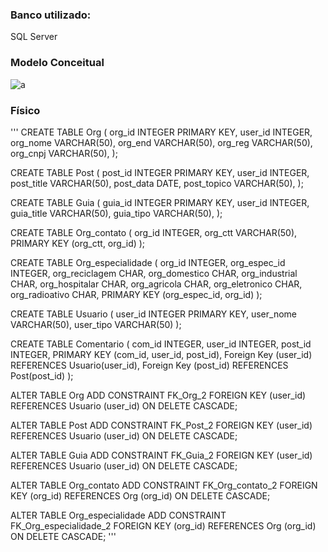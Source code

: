 ### Banco utilizado: 
SQL Server

### Modelo Conceitual
![a](/conceitual.png)

### Físico
'''
CREATE TABLE Org (
    org_id INTEGER PRIMARY KEY,
    user_id INTEGER,
    org_nome VARCHAR(50),
    org_end VARCHAR(50),
    org_reg VARCHAR(50),
    org_cnpj VARCHAR(50),
);

CREATE TABLE Post (
    post_id INTEGER PRIMARY KEY,
    user_id INTEGER,
    post_title VARCHAR(50),
    post_data DATE,
    post_topico VARCHAR(50),
);

CREATE TABLE Guia (
    guia_id INTEGER PRIMARY KEY,
    user_id INTEGER,
    guia_title VARCHAR(50),
    guia_tipo VARCHAR(50),
);

CREATE TABLE Org_contato (
    org_id INTEGER,
    org_ctt VARCHAR(50),
    PRIMARY KEY (org_ctt, org_id)
);

CREATE TABLE Org_especialidade (
    org_id INTEGER,
    org_espec_id INTEGER,
    org_reciclagem CHAR,
    org_domestico CHAR,
    org_industrial CHAR,
    org_hospitalar CHAR,
    org_agricola CHAR,
    org_eletronico CHAR,
    org_radioativo CHAR,
    PRIMARY KEY (org_espec_id, org_id)
);

CREATE TABLE Usuario (
    user_id INTEGER PRIMARY KEY,
    user_nome VARCHAR(50),
    user_tipo VARCHAR(50)
);

CREATE TABLE Comentario (
    com_id INTEGER,
    user_id INTEGER,
    post_id INTEGER,
    PRIMARY KEY (com_id, user_id, post_id),
    Foreign Key (user_id) REFERENCES Usuario(user_id),
    Foreign Key (post_id) REFERENCES Post(post_id)
);
 
ALTER TABLE Org ADD CONSTRAINT FK_Org_2
    FOREIGN KEY (user_id)
    REFERENCES Usuario (user_id)
    ON DELETE CASCADE;
 
ALTER TABLE Post ADD CONSTRAINT FK_Post_2
    FOREIGN KEY (user_id)
    REFERENCES Usuario (user_id)
    ON DELETE CASCADE;
 
ALTER TABLE Guia ADD CONSTRAINT FK_Guia_2
    FOREIGN KEY (user_id)
    REFERENCES Usuario (user_id)
    ON DELETE CASCADE;
 
ALTER TABLE Org_contato ADD CONSTRAINT FK_Org_contato_2
    FOREIGN KEY (org_id)
    REFERENCES Org (org_id)
    ON DELETE CASCADE;
 
ALTER TABLE Org_especialidade ADD CONSTRAINT FK_Org_especialidade_2
    FOREIGN KEY (org_id)
    REFERENCES Org (org_id)
    ON DELETE CASCADE;
'''

